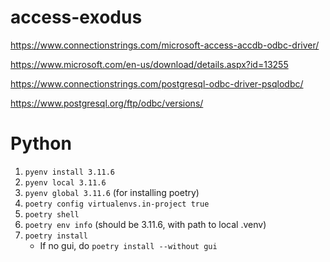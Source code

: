 # access-exodus

https://www.connectionstrings.com/microsoft-access-accdb-odbc-driver/

https://www.microsoft.com/en-us/download/details.aspx?id=13255

https://www.connectionstrings.com/postgresql-odbc-driver-psqlodbc/

https://www.postgresql.org/ftp/odbc/versions/

# Python

1. `pyenv install 3.11.6`
2. `pyenv local 3.11.6`
3. `pyenv global 3.11.6` (for installing poetry)
4. `poetry config virtualenvs.in-project true`
5. `poetry shell`
6. `poetry env info` (should be 3.11.6, with path to local .venv)
7. `poetry install`
    - If no gui, do `poetry install --without gui`